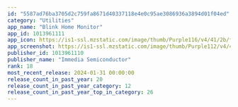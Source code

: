 ```yaml
---
id: "5587ad76ba3705d2c759fa8671d40337118e4e0c95ae3086936a3894d01f04ed"
category: "Utilities"
app_name: "Blink Home Monitor"
app_id: 1013961111
app_icon: https://is1-ssl.mzstatic.com/image/thumb/Purple116/v4/41/2b/f8/412bf823-d6fe-92e6-ee6f-a37990003cda/AppIcon-0-1x_U007emarketing-0-7-0-sRGB-85-220.png/1024x1024bb.png
app_screenshot: https://is1-ssl.mzstatic.com/image/thumb/Purple112/v4/4c/b2/a7/4cb2a78f-b8c3-63a5-4882-2e7efabc5360/224e5396-2539-4167-ad00-dc0b61aea508_1.jpg.jpg/1242x2688bb.png
publisher_id: 1013961110
publisher_name: "Immedia Semiconductor"
rank: 18
most_recent_release: 2024-01-31 00:00:00
release_count_in_past_year: 20
release_count_in_past_year_category: 12
release_count_in_past_year_top_in_category: 26
---
```

